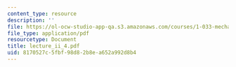 ```yaml
---
content_type: resource
description: ''
file: https://ol-ocw-studio-app-qa.s3.amazonaws.com/courses/1-033-mechanics-of-material-systems-an-energy-approach-fall-2003/8170527c5fbf98d82b8ea652a992d8b4_lecture_ii_4.pdf
file_type: application/pdf
resourcetype: Document
title: lecture_ii_4.pdf
uid: 8170527c-5fbf-98d8-2b8e-a652a992d8b4
---
```

